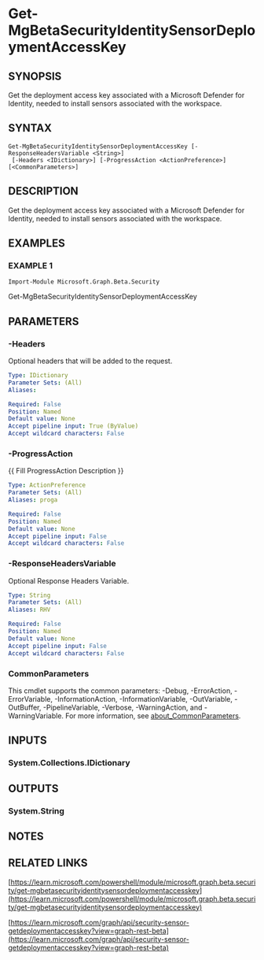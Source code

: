 ﻿---
external help file: Microsoft.Graph.Beta.Security-help.xml
Module Name: Microsoft.Graph.Beta.Security
online version: https://learn.microsoft.com/powershell/module/microsoft.graph.beta.security/get-mgbetasecurityidentitysensordeploymentaccesskey
schema: 2.0.0
---

# Get-MgBetaSecurityIdentitySensorDeploymentAccessKey

## SYNOPSIS
Get the deployment access key associated with a Microsoft Defender for Identity, needed to install sensors associated with the workspace.

## SYNTAX

```
Get-MgBetaSecurityIdentitySensorDeploymentAccessKey [-ResponseHeadersVariable <String>]
 [-Headers <IDictionary>] [-ProgressAction <ActionPreference>] [<CommonParameters>]
```

## DESCRIPTION
Get the deployment access key associated with a Microsoft Defender for Identity, needed to install sensors associated with the workspace.

## EXAMPLES

### EXAMPLE 1
```
Import-Module Microsoft.Graph.Beta.Security
```

Get-MgBetaSecurityIdentitySensorDeploymentAccessKey

## PARAMETERS

### -Headers
Optional headers that will be added to the request.

```yaml
Type: IDictionary
Parameter Sets: (All)
Aliases:

Required: False
Position: Named
Default value: None
Accept pipeline input: True (ByValue)
Accept wildcard characters: False
```

### -ProgressAction
{{ Fill ProgressAction Description }}

```yaml
Type: ActionPreference
Parameter Sets: (All)
Aliases: proga

Required: False
Position: Named
Default value: None
Accept pipeline input: False
Accept wildcard characters: False
```

### -ResponseHeadersVariable
Optional Response Headers Variable.

```yaml
Type: String
Parameter Sets: (All)
Aliases: RHV

Required: False
Position: Named
Default value: None
Accept pipeline input: False
Accept wildcard characters: False
```

### CommonParameters
This cmdlet supports the common parameters: -Debug, -ErrorAction, -ErrorVariable, -InformationAction, -InformationVariable, -OutVariable, -OutBuffer, -PipelineVariable, -Verbose, -WarningAction, and -WarningVariable. For more information, see [about_CommonParameters](http://go.microsoft.com/fwlink/?LinkID=113216).

## INPUTS

### System.Collections.IDictionary
## OUTPUTS

### System.String
## NOTES

## RELATED LINKS

[https://learn.microsoft.com/powershell/module/microsoft.graph.beta.security/get-mgbetasecurityidentitysensordeploymentaccesskey](https://learn.microsoft.com/powershell/module/microsoft.graph.beta.security/get-mgbetasecurityidentitysensordeploymentaccesskey)

[https://learn.microsoft.com/graph/api/security-sensor-getdeploymentaccesskey?view=graph-rest-beta](https://learn.microsoft.com/graph/api/security-sensor-getdeploymentaccesskey?view=graph-rest-beta)

